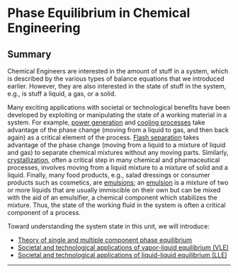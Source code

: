 # Phase Equilibrium in Chemical Engineering

## Summary
Chemical Engineers are interested in the amount of stuff in a system, which is described by the various types of balance equations that we introduced earlier. However, they are also interested in the state of stuff in the system, e.g., is stuff a liquid, a gas, or a solid. 

Many exciting applications with societal or technological benefits have been developed by exploiting or manipulating the state of a working material in a system. For example, [power generation](https://en.wikipedia.org/wiki/Rankine_cycle) and [cooling processes](https://en.wikipedia.org/wiki/Vapor-compression_refrigeration) take advantage of the phase change (moving from a liquid to gas, and then back again) as a critical element of the process. [Flash separation](https://en.wikipedia.org/wiki/Flash_evaporation) takes advantage of the phase change (moving from a liquid to a mixture of liquid and gas) to separate chemical mixtures without any moving parts. Similarly, [crystallization](https://en.wikipedia.org/wiki/Crystallization), often a critical step in many chemical and pharmaceutical processes, involves moving from a liquid mixture to a mixture of solid and a liquid. Finally, many food products, e.g., salad dressings or consumer products such as cosmetics, are [emulsions](https://en.wikipedia.org/wiki/Emulsion); an [emulsion](https://en.wikipedia.org/wiki/Emulsion) is a mixture of two or more liquids that are usually immiscible on their own but can be mixed with the aid of an emulsifier, a chemical component which stabilizes the mixture. Thus, the state of the working fluid in the system is often a critical component of a process. 

Toward understanding the system state in this unit, we will introduce:
* [Theory of single and multiple component phase equilibrium](./single-component-phase-eq.md) 
* [Societal and technological applications of vapor-liquid equilibrium (VLE)](./vle.md)
* [Societal and technological applications of liquid-liquid equilibrium (LLE)](./lle.md)

---